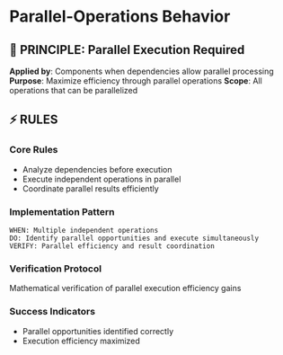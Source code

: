 # Parallel-Operations Behavior

## 🎯 PRINCIPLE: Parallel Execution Required
**Applied by**: Components when dependencies allow parallel processing
**Purpose**: Maximize efficiency through parallel operations
**Scope**: All operations that can be parallelized

## ⚡ RULES

### Core Rules
- Analyze dependencies before execution
- Execute independent operations in parallel
- Coordinate parallel results efficiently

### Implementation Pattern
```
WHEN: Multiple independent operations
DO: Identify parallel opportunities and execute simultaneously
VERIFY: Parallel efficiency and result coordination
```

### Verification Protocol
Mathematical verification of parallel execution efficiency gains

### Success Indicators
- Parallel opportunities identified correctly
- Execution efficiency maximized